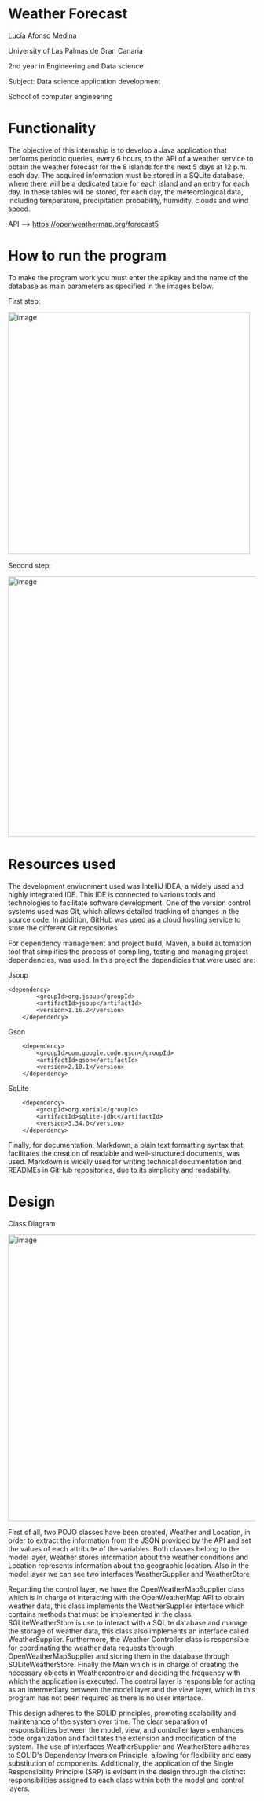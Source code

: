 # Weather Forecast

Lucía Afonso Medina

University of Las Palmas de Gran Canaria

2nd year in Engineering and Data science 

Subject: Data science application development

School of computer engineering

# Functionality

The objective of this internship is to develop a Java application that performs periodic queries, every 6 hours, to the API of a weather service to obtain the weather forecast for the 8 islands for the next 5 days at 12 p.m. each day. The acquired information must be stored in a SQLite database, where there will be a dedicated table for each island and an entry for each day. In these tables will be stored, for each day, the meteorological data, including temperature, precipitation probability, humidity, clouds and wind speed.

API --> https://openweathermap.org/forecast5


# How to run the program

To make the program work you must enter the apikey and the name of the database as main parameters as specified in the images below.

First step: 

<img width="492" alt="image" src="https://github.com/Luciaafme/DACD_1aPractica/assets/145342904/08257ec3-d914-41ca-b94d-a628151d321b">

Second step:

<img width="529" alt="image" src="https://github.com/Luciaafme/DACD_1aPractica/assets/145342904/2de98c67-2eb1-4668-a47f-76a6f1890009">


# Resources used
The development environment used was IntelliJ IDEA, a widely used and highly integrated IDE. This IDE is connected to various tools and technologies to facilitate software development. One of the version control systems used was Git, which allows detailed tracking of changes in the source code. In addition, GitHub was used as a cloud hosting service to store the different Git repositories.

For dependency management and project build, Maven, a build automation tool that simplifies the process of compiling, testing and managing project dependencies, was used. In this project the dependicies that were used are:

Jsoup 

    <dependency>
            <groupId>org.jsoup</groupId>
            <artifactId>jsoup</artifactId>
            <version>1.16.2</version>
        </dependency>

Gson

        <dependency>
            <groupId>com.google.code.gson</groupId>
            <artifactId>gson</artifactId>
            <version>2.10.1</version>
        </dependency>

SqLite

        <dependency>
            <groupId>org.xerial</groupId>
            <artifactId>sqlite-jdbc</artifactId>
            <version>3.34.0</version>
        </dependency>

Finally, for documentation, Markdown, a plain text formatting syntax that facilitates the creation of readable and well-structured documents, was used. Markdown is widely used for writing technical documentation and READMEs in GitHub repositories, due to its simplicity and readability.




    
# Design

Class Diagram

<img width="582" alt="image" src="https://github.com/Luciaafme/DACD_1aPractica/assets/145342904/5b88e1ff-79e3-4ee1-baeb-161853c542e1">




First of all, two POJO classes have been created, Weather and Location, in order to extract the information from the JSON provided by the API and set the values of each attribute of the variables. Both classes belong to the model layer, Weather stores information about the weather conditions and Location represents information about the geographic location. Also in the model layer we can see two interfaces WeatherSupplier and WeatherStore

Regarding the control layer, we have the OpenWeatherMapSupplier class which is in charge of interacting with the OpenWeatherMap API to obtain weather data, this class implements the WeatherSupplier interface which contains methods that must be implemented in the class. SQLiteWeatherStore is use to interact with a SQLite database and manage the storage of weather data, this class also implements an interface called WeatherSupplier. Furthermore, the Weather Controller class is responsible for coordinating the weather data requests through OpenWeatherMapSupplier and storing them in the database through SQLiteWeatherStore. Finally the Main which is in charge of creating the necessary objects in Weathercontroler and deciding the frequency with which the application is executed. The control layer is responsible for acting as an intermediary between the model layer and the view layer, which in this program has not been required as there is no user interface.


This design adheres to the SOLID principles, promoting scalability and maintenance of the system over time. The clear separation of responsibilities between the model, view, and controller layers enhances code organization and facilitates the extension and modification of the system. The use of interfaces WeatherSupplier and WeatherStore adheres to SOLID's Dependency Inversion Principle, allowing for flexibility and easy substitution of components. Additionally, the application of the Single Responsibility Principle (SRP) is evident in the design through the distinct responsibilities assigned to each class within both the model and control layers.
